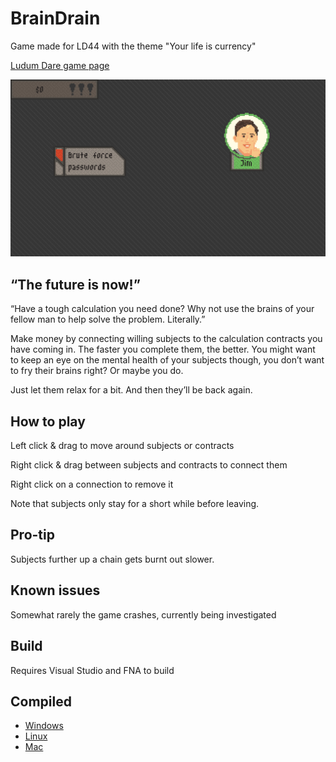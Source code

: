 # BrainDrain
Game made for LD44 with the theme "Your life is currency"

[Ludum Dare game page](https://ldjam.com/events/ludum-dare/44/brain-drain)

<p align=center>
  <img src="https://raw.githubusercontent.com/SvDvorak/BrainDrain/master/Screenshots/Brain_animated_1TL5DBmxyE.gif" alt="Animated" width="800" />
</p>

## “The future is now!”

“Have a tough calculation you need done? Why not use the brains of your fellow man to help solve the problem. Literally.”

Make money by connecting willing subjects to the calculation contracts you have coming in. The faster you complete them, the better. You might want to keep an eye on the mental health of your subjects though, you don’t want to fry their brains right? Or maybe you do.

Just let them relax for a bit. And then they’ll be back again.

## How to play

Left click & drag to move around subjects or contracts

Right click & drag between subjects and contracts to connect them

Right click on a connection to remove it

Note that subjects only stay for a short while before leaving.

## Pro-tip

Subjects further up a chain gets burnt out slower.

## Known issues

Somewhat rarely the game crashes, currently being investigated

## Build
Requires Visual Studio and FNA to build

## Compiled
- [Windows](https://1drv.ms/u/s!Alo1Yy_r6THO-3YTfzfPA7W9eCbb)
- [Linux](https://1drv.ms/u/s!Alo1Yy_r6THO_FSF0VqouSbkeMPq)
- [Mac](https://1drv.ms/u/s!Alo1Yy_r6THO_FOb9wrRVLGzOkwu)
